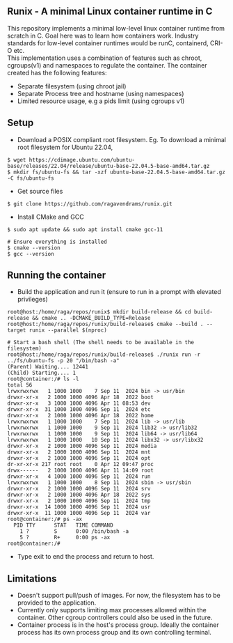 ## Runix - A minimal Linux container runtime in C

This repository implements a minimal low-level linux container runtime from scratch in C. Goal here was to learn how containers work. Industry standards for low-level container runtimes would be runC, containerd, CRI-O etc.  
This implementation uses a combination of features such as chroot, cgroups(v1) and namespaces to regulate the container. The container created has the following features:
- Separate filesystem (using chroot jail)
- Separate Process tree and hostname (using namespaces) 
- Limited resource usage, e.g a pids limit (using cgroups v1)

## Setup 
- Download a POSIX compliant root filesystem. Eg. To download a minimal root filesystem for Ubuntu 22.04,  
```console
$ wget https://cdimage.ubuntu.com/ubuntu-base/releases/22.04/release/ubuntu-base-22.04.5-base-amd64.tar.gz
$ mkdir fs/ubuntu-fs && tar -xzf ubuntu-base-22.04.5-base-amd64.tar.gz -C fs/ubuntu-fs
``` 
- Get source files
```console 
$ git clone https://github.com/ragavendrams/runix.git
``` 
- Install CMake and GCC
```console 
$ sudo apt update && sudo apt install cmake gcc-11

# Ensure everything is installed
$ cmake --version
$ gcc --version
``` 

## Running the container

- Build the application and run it (ensure to run in a prompt with elevated privileges)
```console 
root@host:/home/raga/repos/runix$ mkdir build-release && cd build-release && cmake .. -DCMAKE_BUILD_TYPE=Release 
root@host:/home/raga/repos/runix/build-release$ cmake --build . --target runix --parallel $(nproc)

# Start a bash shell (The shell needs to be available in the filesystem)
root@host:/home/raga/repos/runix/build-release$ ./runix run -r ../fs/ubuntu-fs -p 20 "/bin/bash -a"
(Parent) Waiting.... 12441
(Child) Starting.... 1
root@container:/# ls -l
total 56
lrwxrwxrwx   1 1000 1000    7 Sep 11  2024 bin -> usr/bin
drwxr-xr-x   2 1000 1000 4096 Apr 18  2022 boot
drwxr-xr-x   3 1000 1000 4096 Apr 11 08:53 dev
drwxr-xr-x  31 1000 1000 4096 Sep 11  2024 etc
drwxr-xr-x   2 1000 1000 4096 Apr 18  2022 home
lrwxrwxrwx   1 1000 1000    7 Sep 11  2024 lib -> usr/lib
lrwxrwxrwx   1 1000 1000    9 Sep 11  2024 lib32 -> usr/lib32
lrwxrwxrwx   1 1000 1000    9 Sep 11  2024 lib64 -> usr/lib64
lrwxrwxrwx   1 1000 1000   10 Sep 11  2024 libx32 -> usr/libx32
drwxr-xr-x   2 1000 1000 4096 Sep 11  2024 media
drwxr-xr-x   2 1000 1000 4096 Sep 11  2024 mnt
drwxr-xr-x   2 1000 1000 4096 Sep 11  2024 opt
dr-xr-xr-x 217 root root    0 Apr 12 09:47 proc
drwx------   2 1000 1000 4096 Apr 11 14:09 root
drwxr-xr-x   4 1000 1000 4096 Sep 11  2024 run
lrwxrwxrwx   1 1000 1000    8 Sep 11  2024 sbin -> usr/sbin
drwxr-xr-x   2 1000 1000 4096 Sep 11  2024 srv
drwxr-xr-x   2 1000 1000 4096 Apr 18  2022 sys
drwxr-xr-x   2 1000 1000 4096 Sep 11  2024 tmp
drwxr-xr-x  14 1000 1000 4096 Sep 11  2024 usr
drwxr-xr-x  11 1000 1000 4096 Sep 11  2024 var
root@container:/# ps -ax
  PID TTY      STAT   TIME COMMAND
    1 ?        S      0:00 /bin/bash -a
    5 ?        R+     0:00 ps -ax
root@container:/# 

``` 
- Type exit to end the process and return to host.  

## Limitations
- Doesn't support pull/push of images. For now, the filesystem has to be provided to the application. 
- Currently only supports limiting max processes allowed within the container. Other cgroup controllers could also be used in the future. 
- Container process is in the host's process group. Ideally the container process has its own process group and its own controlling terminal.  
